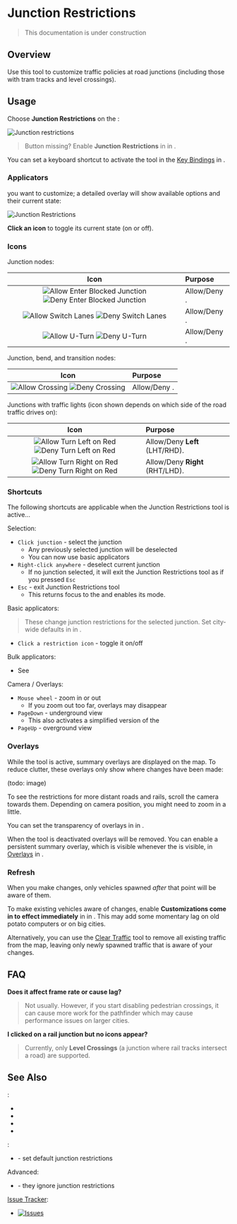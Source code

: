 # Junction Restrictions

> This documentation is under construction

## Overview

Use this tool to customize traffic policies at road junctions (including those with tram tracks and level crossings).

## Usage

Choose **Junction Restrictions** on the [](Toolbar.md):

![Junction restrictions](btnJunctionRestrictions.png)

> Button missing? Enable **Junction Restrictions** in [](Maintenance.md) in [](Settings.md).

You can set a keyboard shortcut to activate the tool in the [Key Bindings](Keybinds.md) in [](Settings.md).

### Applicators

[](Select-a-Junction.md) you want to customize; a detailed overlay will show available options and their current state:

![Junction Restrictions](picJunctionRestrictions_junction.png)

**Click an icon** to toggle its current state (on or off).

### Icons

Junction nodes:

|                                                                   Icon                                                                    | Purpose                                    |
|:-----------------------------------------------------------------------------------------------------------------------------------------:|:-------------------------------------------|
| ![Allow Enter Blocked Junction](picJunctionRestrictions_ebsAllow.png) ![Deny Enter Blocked Junction](picJunctionRestrictions_ebsDeny.png) | Allow/Deny [](Enter-Blocked-Junctions.md). |
|        ![Allow Switch Lanes](picJunctionRestrictions_switchAllow.png) ![Deny Switch Lanes](picJunctionRestrictions_switchDeny.png)        | Allow/Deny [](Lane-Changes.md).            |
|               ![Allow U-Turn](picJunctionRestrictions_uturnAllow.png) ![Deny U-Turn](picJunctionRestrictions_uturnDeny.png)               | Allow/Deny [](U-Turns.md).                 |

Junction, bend, and transition nodes:

|                                                          Icon                                                           | Purpose                                 |
|:-----------------------------------------------------------------------------------------------------------------------:|:----------------------------------------|
| ![Allow Crossing](picJunctionRestrictions_crossingAllow.png) ![Deny Crossing](picJunctionRestrictions_crossingDeny.png) | Allow/Deny [](Pedestrian-Crossings.md). |

Junctions with traffic lights (icon shown depends on which side of the road traffic drives on):

|                                                               Icon                                                                | Purpose                                            |
|:---------------------------------------------------------------------------------------------------------------------------------:|:---------------------------------------------------|
|  ![Allow Turn Left on Red](picJunctionRestrictions_tlorAllow.png) ![Deny Turn Left on Red](picJunctionRestrictions_tlorDeny.png)  | Allow/Deny **Left** [](Turn-on-Red.md) (LHT/RHD).  |
| ![Allow Turn Right on Red](picJunctionRestrictions_trorAllow.png) ![Deny Turn Right on Red](picJunctionRestrictions_trorDeny.png) | Allow/Deny **Right** [](Turn-on-Red.md) (RHT/LHD). |

### Shortcuts

The following shortcuts are applicable when the Junction Restrictions tool is active...

Selection:

* `Click junction` - select the junction
    * Any previously selected junction will be deselected
    * You can now use basic applicators
* `Right-click anywhere` - deselect current junction
    * If no junction selected, it will exit the Junction Restrictions tool as if you pressed `Esc`
* `Esc` - exit Junction Restrictions tool
    * This returns focus to the [](Toolbar.md) and enables its [](Adjust-Roads.md) mode.

Basic applicators:

> These change junction restrictions for the selected junction. Set city-wide defaults in [](Policies.md)
> in [](Settings.md).

* `Click a restriction icon` - toggle it on/off

Bulk applicators:

* See [](High-Priority-Roads.md)

Camera / Overlays:

* `Mouse wheel` - zoom in or out
    * If you zoom out too far, overlays may disappear
* `PageDown` - underground view
    * This also activates a simplified version of the [](Traffic-Info-View.md)
* `PageUp` - overground view

### Overlays

While the tool is active, summary overlays are displayed on the map. To reduce clutter, these overlays only show where
changes have been made:

(todo: image)

To see the restrictions for more distant roads and rails, scroll the camera towards them. Depending on camera position,
you might need to zoom in a little.

You can set the transparency of overlays in [](General.md) in [](Settings.md).

When the tool is deactivated overlays will be removed. You can enable a persistent summary overlay, which is visible
whenever the [](Toolbar.md) is visible, in [Overlays](Overlays.md) in [](Settings.md).

### Refresh

When you make changes, only vehicles spawned _after_ that point will be aware of them.

To make existing vehicles aware of changes, enable **Customizations come in to effect immediately** in [](General.md)
in [](Settings.md). This may add some momentary lag on old potato computers or on big cities.

Alternatively, you can use the [Clear Traffic](Clear-Traffic.md) tool to remove all existing traffic from the map,
leaving only newly spawned traffic that is aware of your changes.

## FAQ

**Does it affect frame rate or cause lag?**
> Not usually. However, if you start disabling pedestrian crossings, it can cause more work for the pathfinder which may
> cause performance issues on larger cities.

**I clicked on a rail junction but no icons appear?**
> Currently, only **Level Crossings** (a junction where rail tracks intersect a road) are supported.

## See Also

[](Toolbar.md):

* [](Lane-Arrows.md)
* [](Lane-Connectors.md)
* [](Priority-Signs.md)
* [](Traffic-Lights.md)

[](Settings.md):

* [](Policies.md) - set default junction restrictions

Advanced:

* [](Reckless-Drivers.md) - they ignore junction restrictions

[Issue Tracker](https://github.com/krzychu124/Cities-Skylines-Traffic-Manager-President-Edition/issues):

* <a href="https://github.com/CitiesSkylinesMods/TMPE/labels/JUNCTION RESTRICTIONS"><img alt="Issues" src="https://img.shields.io/github/issues/CitiesSkylinesMods/TMPE/JUNCTION RESTRICTIONS?label=JUNCTION RESTRICTIONS%26logo=github" /></a>